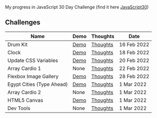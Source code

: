 My progress in JavaScript 30 Day Challenge (find it here [JavaScript30](https://javascript30.com))

## Challenges

| Name                      | Demo                                                                                 | Thoughts                                                                                              | Date        |
| ------------------------- | ------------------------------------------------------------------------------------ | ----------------------------------------------------------------------------------------------------- | ----------- |
| Drum Kit                  | [Demo](https://mohmousad.github.io/JavaScript30/Challenges/1-Drum-Kit/)              | [Thoughts](https://github.com/mohmousad/JavaScript30/tree/master/Challenges/1-Drum-Kit)               | 16 Feb 2022 |
| Clock                     | [Demo](https://mohmousad.github.io/JavaScript30/Challenges/2-Clock/)                 | [Thoughts](https://github.com/mohmousad/JavaScript30/tree/master/Challenges/2-Clock)                  | 18 Feb 2022 |
| Update CSS Variables      | [Demo](https://mohmousad.github.io/JavaScript30/Challenges/3-Update-CSS-Variables/)  | [Thoughts](https://github.com/mohmousad/JavaScript30/tree/master/Challenges/3-Update-CSS-Variables/)  | 20 Feb 2022 |
| Array Cardio 1            | None                                                                                 | [Thoughts](https://github.com/mohmousad/JavaScript30/tree/master/Challenges/4-Array-Cardio-1)         | 22 Feb 2022 |
| Flexbox Image Gallery     | [Demo](https://mohmousad.github.io/JavaScript30/Challenges/5-Flexbox-Image-Gallery/) | [Thoughts](https://github.com/mohmousad/JavaScript30/tree/master/Challenges/5-Flexbox-Image-Gallery/) | 28 Feb 2022 |
| Egypt Cities (Type Ahead) | [Demo](https://mohmousad.github.io/JavaScript30/Challenges/6-Type-Ahead/)            | [Thoughts](https://github.com/mohmousad/JavaScript30/tree/master/Challenges/6-Type-Ahead/)            | 1 Mar 2022  |
| Array Cardio 2            | None                                                                                 | [Thoughts](https://github.com/mohmousad/JavaScript30/tree/master/Challenges/7-Array-Cardio-2)         | 1 Mar 2022  |
| HTML5 Canvas              | [Demo](https://mohmousad.github.io/JavaScript30/Challenges/8-HTML5-Canvas/)          | [Thoughts](https://github.com/mohmousad/JavaScript30/tree/master/Challenges/8-HTML5-Canvas)           | 1 Mar 2022  |
| Dev Tools                 | None                                                                                 | [Thoughts](https://github.com/mohmousad/JavaScript30/tree/master/Challenges/9-Dev-Tools)              | 1 Mar 2022  |
